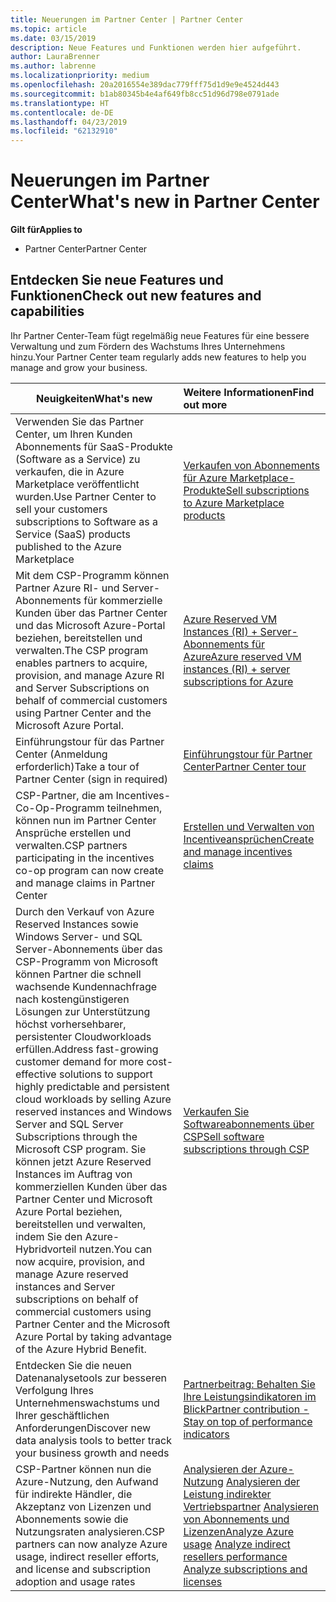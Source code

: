```yaml
---
title: Neuerungen im Partner Center | Partner Center
ms.topic: article
ms.date: 03/15/2019
description: Neue Features und Funktionen werden hier aufgeführt.
author: LauraBrenner
ms.author: labrenne
ms.localizationpriority: medium
ms.openlocfilehash: 20a2016554e389dac779fff75d1d9e9e4524d443
ms.sourcegitcommit: b1ab80345b4e4af649fb8cc51d96d798e0791ade
ms.translationtype: HT
ms.contentlocale: de-DE
ms.lasthandoff: 04/23/2019
ms.locfileid: "62132910"
---
```

# <a name="whats-new-in-partner-center"></a><span data-ttu-id="0e783-103">Neuerungen im Partner Center</span><span class="sxs-lookup"><span data-stu-id="0e783-103">What's new in Partner Center</span></span>

<span data-ttu-id="0e783-104">**Gilt für**</span><span class="sxs-lookup"><span data-stu-id="0e783-104">**Applies to**</span></span>

-  <span data-ttu-id="0e783-105">Partner Center</span><span class="sxs-lookup"><span data-stu-id="0e783-105">Partner Center</span></span>

## <a name="check-out-new-features-and-capabilities"></a><span data-ttu-id="0e783-106">Entdecken Sie neue Features und Funktionen</span><span class="sxs-lookup"><span data-stu-id="0e783-106">Check out new features and capabilities</span></span> 

<span data-ttu-id="0e783-107">Ihr Partner Center-Team fügt regelmäßig neue Features für eine bessere Verwaltung und zum Fördern des Wachstums Ihres Unternehmens hinzu.</span><span class="sxs-lookup"><span data-stu-id="0e783-107">Your Partner Center team regularly adds new features to help you manage and grow your business.</span></span>


|<span data-ttu-id="0e783-108">**Neuigkeiten**</span><span class="sxs-lookup"><span data-stu-id="0e783-108">**What's new**</span></span>   |<span data-ttu-id="0e783-109">**Weitere Informationen**</span><span class="sxs-lookup"><span data-stu-id="0e783-109">**Find out more**</span></span>   |
|----------------------|:-----------------|
|<span data-ttu-id="0e783-110">Verwenden Sie das Partner Center, um Ihren Kunden Abonnements für SaaS-Produkte (Software as a Service) zu verkaufen, die in Azure Marketplace veröffentlicht wurden.</span><span class="sxs-lookup"><span data-stu-id="0e783-110">Use Partner Center to sell your customers subscriptions to Software as a Service (SaaS) products published to the Azure Marketplace</span></span>  | [<span data-ttu-id="0e783-111">Verkaufen von Abonnements für Azure Marketplace-Produkte</span><span class="sxs-lookup"><span data-stu-id="0e783-111">Sell subscriptions to Azure Marketplace products</span></span>](sell-marketplace-products.md)|
|<span data-ttu-id="0e783-112">Mit dem CSP-Programm können Partner Azure RI- und Server-Abonnements für kommerzielle Kunden über das Partner Center und das Microsoft Azure-Portal beziehen, bereitstellen und verwalten.</span><span class="sxs-lookup"><span data-stu-id="0e783-112">The CSP program enables partners to acquire, provision, and manage Azure RI and Server Subscriptions on behalf of commercial customers using Partner Center and the Microsoft Azure Portal.</span></span>|[<span data-ttu-id="0e783-113">Azure Reserved VM Instances (RI) + Server-Abonnements für Azure</span><span class="sxs-lookup"><span data-stu-id="0e783-113">Azure reserved VM instances (RI) + server subscriptions for Azure</span></span>](azure-ri-server-subscriptions.md)|
|<span data-ttu-id="0e783-114">Einführungstour für das Partner Center (Anmeldung erforderlich)</span><span class="sxs-lookup"><span data-stu-id="0e783-114">Take a tour of Partner Center (sign in required)</span></span>|[<span data-ttu-id="0e783-115">Einführungstour für Partner Center</span><span class="sxs-lookup"><span data-stu-id="0e783-115">Partner Center tour</span></span>](https://partnercenter.microsoft.com/pcv/redirect?authenticate=true&redirect=%2Fdashboard%2Foverview)|
|<span data-ttu-id="0e783-116">CSP-Partner, die am Incentives-Co-Op-Programm teilnehmen, können nun im Partner Center Ansprüche erstellen und verwalten.</span><span class="sxs-lookup"><span data-stu-id="0e783-116">CSP partners participating in the incentives co-op program can now create and manage claims in Partner Center</span></span>|[<span data-ttu-id="0e783-117">Erstellen und Verwalten von Incentiveansprüchen</span><span class="sxs-lookup"><span data-stu-id="0e783-117">Create and manage incentives claims</span></span>](create-incentives-claims.md)|
|<span data-ttu-id="0e783-118">Durch den Verkauf von Azure Reserved Instances sowie Windows Server- und SQL Server-Abonnements über das CSP-Programm von Microsoft können Partner die schnell wachsende Kundennachfrage nach kostengünstigeren Lösungen zur Unterstützung höchst vorhersehbarer, persistenter Cloudworkloads erfüllen.</span><span class="sxs-lookup"><span data-stu-id="0e783-118">Address fast-growing customer demand for more cost-effective solutions to support highly predictable and persistent cloud workloads by selling Azure reserved instances and Windows Server and SQL Server Subscriptions through the Microsoft CSP program.</span></span> <span data-ttu-id="0e783-119">Sie können jetzt Azure Reserved Instances im Auftrag von kommerziellen Kunden über das Partner Center und Microsoft Azure Portal beziehen, bereitstellen und verwalten, indem Sie den Azure-Hybridvorteil nutzen.</span><span class="sxs-lookup"><span data-stu-id="0e783-119">You can now acquire, provision, and manage Azure reserved instances and Server subscriptions on behalf of commercial customers using Partner Center and the Microsoft Azure Portal by taking advantage of the Azure Hybrid Benefit.</span></span>|[<span data-ttu-id="0e783-120">Verkaufen Sie Softwareabonnements über CSP</span><span class="sxs-lookup"><span data-stu-id="0e783-120">Sell software subscriptions through CSP</span></span>](csp-software-subscriptions.md)|
|<span data-ttu-id="0e783-121">Entdecken Sie die neuen Datenanalysetools zur besseren Verfolgung Ihres Unternehmenswachstums und Ihrer geschäftlichen Anforderungen</span><span class="sxs-lookup"><span data-stu-id="0e783-121">Discover new data analysis tools to better track your business growth and needs</span></span>| [<span data-ttu-id="0e783-122">Partnerbeitrag: Behalten Sie Ihre Leistungsindikatoren im Blick</span><span class="sxs-lookup"><span data-stu-id="0e783-122">Partner contribution - Stay on top of performance indicators</span></span>](partner-contributions.md)|
|<span data-ttu-id="0e783-123">CSP-Partner können nun die Azure-Nutzung, den Aufwand für indirekte Händler, die Akzeptanz von Lizenzen und Abonnements sowie die Nutzungsraten analysieren.</span><span class="sxs-lookup"><span data-stu-id="0e783-123">CSP partners can now analyze Azure usage, indirect reseller efforts, and license and subscription adoption and usage rates</span></span>|<span data-ttu-id="0e783-124">[Analysieren der Azure-Nutzung](analyze-azure-usage.md)  [Analysieren der Leistung indirekter Vertriebspartner](Analyze-indirect-resellers.md)  [Analysieren von Abonnements und Lizenzen](analyze-subscriptions-licenses.md)</span><span class="sxs-lookup"><span data-stu-id="0e783-124">[Analyze Azure usage](analyze-azure-usage.md)  [Analyze indirect resellers performance](Analyze-indirect-resellers.md)    [Analyze subscriptions and licenses](analyze-subscriptions-licenses.md)</span></span>|

